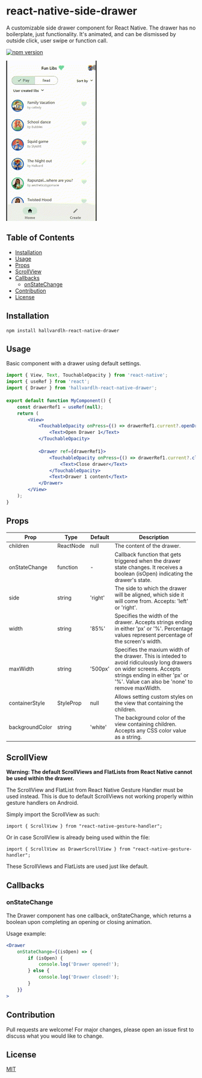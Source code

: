 # react-native-side-drawer

A customizable side drawer component for React Native. The drawer has no boilerplate, just functionality. It's animated, and can be dismissed by outside click, user swipe or function call.

[![npm version](https://badge.fury.io/js/hallvardlh-react-native-drawer.svg)](https://badge.fury.io/js/hallvardlh-react-native-drawer)

![GIF demonstration of the drawer](./example.gif)

## Table of Contents

- [Installation](#installation)
- [Usage](#usage)
- [Props](#props)
- [ScrollView](#scrollview)
- [Callbacks](#callbacks)
    * [onStateChange](#onstatechange)
- [Contribution](#contribution)
- [License](#license)

## Installation

```
npm install hallvardlh-react-native-drawer
```

## Usage
Basic component with a drawer using default settings.
```jsx
import { View, Text, TouchableOpacity } from 'react-native';
import { useRef } from 'react';
import { Drawer } from 'hallvardlh-react-native-drawer';

export default function MyComponent() {
    const drawerRef1 = useRef(null);
    return (
        <View>
            <TouchableOpacity onPress={() => drawerRef1.current?.openDrawer()}>
                <Text>Open Drawer 1</Text>
            </TouchableOpacity>

            <Drawer ref={drawerRef1}>
                <TouchableOpacity onPress={() => drawerRef1.current?.closeDrawer()}>
                    <Text>Close drawer</Text>
                </TouchableOpacity>
                <Text>Drawer 1 content</Text>
            </Drawer>
        </View>
    );
}
```

## Props
| Prop           | Type           | Default       | Description
| ------------   | -------------- | ------------- | -
| children       | ReactNode      | null          | The content of the drawer.
| onStateChange   | function| -             | Callback function that gets triggered when the drawer state changes. It receives a boolean (isOpen) indicating the drawer's state. |
| side           | string         | 'right'       | The side to which the drawer will be aligned, which side it will come from. Accepts: 'left' or 'right'.
| width          | string         | '85%'         | Specifies the width of the drawer. Accepts strings ending in either 'px' or '%'. Percentage values represent percentage of the screen's width.
| maxWidth       | string         | '500px'       | Specifies the maxium width of the drawer. This is inteded to avoid ridiculously long drawers on wider screens. Accepts strings ending in either 'px' or '%'. Value can also be 'none' to remove maxWidth.
| containerStyle | StyleProp       | null         | Allows setting custom styles on the view that containing the children.
| backgroundColor | string         | 'white'      | The background color of the view containing children. Accepts any CSS color value as a string.

## ScrollView
**Warning: The default ScrollViews and FlatLists from React Native cannot be used within the drawer.**

The ScrollView and FlatList from React Native Gesture Handler must be used instead. This is due to default ScrollViews not working properly within gesture handlers on Android.

Simply import the ScrollView as such:
```
import { ScrollView } from "react-native-gesture-handler";
```
Or in case ScrollView is already being used within the file: 
```
import { ScrollView as DrawerScrollView } from "react-native-gesture-handler";
```

These ScrollViews and FlatLists are used just like default.

## Callbacks
### onStateChange
The Drawer component has one callback, onStateChange, which returns a boolean upon completing an opening or closing animation.

Usage example:
```jsx
<Drawer 
    onStateChange={(isOpen) => {
        if (isOpen) {
            console.log('Drawer opened!');
        } else {
            console.log('Drawer closed!');
        }
    }}
>
```

## Contribution
Pull requests are welcome! For major changes, please open an issue first to discuss what you would like to change.

## License
[MIT](https://choosealicense.com/licenses/mit/)

